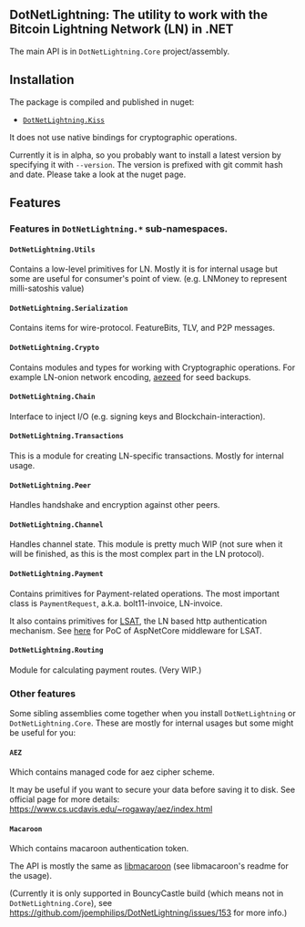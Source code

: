 ## DotNetLightning: The utility to work with the Bitcoin Lightning Network (LN) in .NET

The main API is in `DotNetLightning.Core` project/assembly.

## Installation

The package is compiled and published in nuget:

* [`DotNetLightning.Kiss`](https://www.nuget.org/packages/DotNetLightning.Kiss/)

It does not use native bindings for cryptographic operations.

Currently it is in alpha, so you probably want to install a latest version by specifying it with `--version`.
The version is prefixed with git commit hash and date. Please take a look at the nuget page.

## Features

### Features in `DotNetLightning.*` sub-namespaces.

#### `DotNetLightning.Utils`

Contains a low-level primitives for LN.
Mostly it is for internal usage but some are useful for consumer's point of view.
(e.g. LNMoney to represent milli-satoshis value)

#### `DotNetLightning.Serialization`

Contains items for wire-protocol. FeatureBits, TLV, and P2P messages.

#### `DotNetLightning.Crypto`

Contains modules and types for working with Cryptographic operations.
For example LN-onion network encoding, [aezeed](https://github.com/lightningnetwork/lnd/tree/master/aezeed) for seed
backups.

#### `DotNetLightning.Chain`

Interface to inject I/O (e.g. signing keys and Blockchain-interaction).

#### `DotNetLightning.Transactions`

This is a module for creating LN-specific transactions. Mostly for internal usage.

#### `DotNetLightning.Peer`

Handles handshake and encryption against other peers.

####  `DotNetLightning.Channel`

Handles channel state.
This module is pretty much WIP (not sure when it will be finished, as this is the most complex part in the LN protocol).

#### `DotNetLightning.Payment`

Contains primitives for Payment-related operations. The most important class is `PaymentRequest`,
a.k.a. bolt11-invoice, LN-invoice.

It also contains primitives for [LSAT](https://github.com/lightninglabs/LSATI), the LN based http authentication mechanism.
See [here](https://github.com/joemphilips/LSATAuthentication) for PoC of AspNetCore middleware for LSAT.

#### `DotNetLightning.Routing`

Module for calculating payment routes. (Very WIP.)

### Other features

Some sibling assemblies come together when you install `DotNetLightning` or `DotNetLightning.Core`. These are mostly for internal usages but some might be useful for you:

#### `AEZ`

Which contains managed code for aez cipher scheme.

It may be useful if you want to secure your data before saving it to disk.
See official page for more details: https://www.cs.ucdavis.edu/~rogaway/aez/index.html

#### `Macaroon`

Which contains macaroon authentication token.

The API is mostly the same as [libmacaroon](https://github.com/rescrv/libmacaroons) (see libmacaroon's readme for the
usage).

(Currently it is only supported in BouncyCastle build (which means not in `DotNetLightning.Core`),
see https://github.com/joemphilips/DotNetLightning/issues/153 for more info.)

